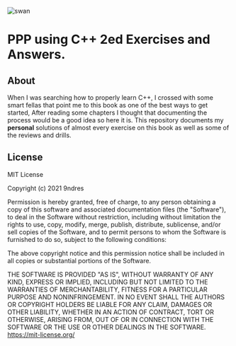 ![swan](PPP-using-cpp-2ed/swnimg.png)
# PPP using C++ 2ed Exercises and Answers.

## About
When I was searching how to properly learn C++, I crossed with some smart fellas that point me to this book as one of the best ways to get started, After reading some chapters I thought that documenting the process would be a good idea so here it is.
This repository documents my **personal** solutions of almost every exercise on this book as well as some of the reviews and drills. 

## License
MIT License

Copyright (c) 2021 9ndres

Permission is hereby granted, free of charge, to any person obtaining a copy
of this software and associated documentation files (the "Software"), to deal
in the Software without restriction, including without limitation the rights
to use, copy, modify, merge, publish, distribute, sublicense, and/or sell
copies of the Software, and to permit persons to whom the Software is
furnished to do so, subject to the following conditions:

The above copyright notice and this permission notice shall be included in all
copies or substantial portions of the Software.

THE SOFTWARE IS PROVIDED "AS IS", WITHOUT WARRANTY OF ANY KIND, EXPRESS OR
IMPLIED, INCLUDING BUT NOT LIMITED TO THE WARRANTIES OF MERCHANTABILITY,
FITNESS FOR A PARTICULAR PURPOSE AND NONINFRINGEMENT. IN NO EVENT SHALL THE
AUTHORS OR COPYRIGHT HOLDERS BE LIABLE FOR ANY CLAIM, DAMAGES OR OTHER
LIABILITY, WHETHER IN AN ACTION OF CONTRACT, TORT OR OTHERWISE, ARISING FROM,
OUT OF OR IN CONNECTION WITH THE SOFTWARE OR THE USE OR OTHER DEALINGS IN THE
SOFTWARE.
https://mit-license.org/